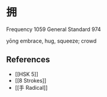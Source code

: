 # 拥
Frequency 1059
General Standard 974

yōng
embrace, hug, squeeze; crowd

## References
- [[HSK 5]]
- [[8 Strokes]]
- [[手 Radical]]